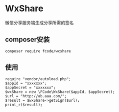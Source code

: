 # WxShare
微信分享服务端生成分享所需的签名

## composer安装


    composer require fcode/wxshare

## 使用

    require "vendor/autoload.php";
    $appId = "xxxxxxx";
    $appSecret = "xxxxxxx";
    $wxShare = new \FCode\WxShare($appId, $appSecret);
    $url = "http://ab.aaa.com/";
    $result = $wxShare->getSign($url);
    print_r($result);